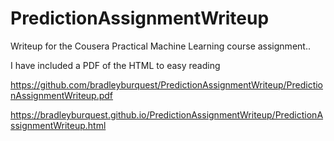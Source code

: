 # PredictionAssignmentWriteup

Writeup for the Cousera Practical Machine Learning course assignment..

I have included a PDF of the HTML to easy reading

https://github.com/bradleyburquest/PredictionAssignmentWriteup/PredictionAssignmentWriteup.pdf

https://bradleyburquest.github.io/PredictionAssignmentWriteup/PredictionAssignmentWriteup.html

